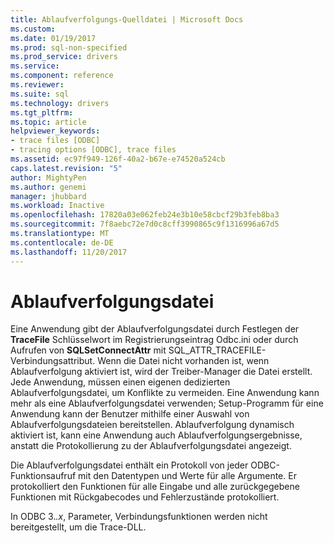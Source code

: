 ```yaml
---
title: Ablaufverfolgungs-Quelldatei | Microsoft Docs
ms.custom: 
ms.date: 01/19/2017
ms.prod: sql-non-specified
ms.prod_service: drivers
ms.service: 
ms.component: reference
ms.reviewer: 
ms.suite: sql
ms.technology: drivers
ms.tgt_pltfrm: 
ms.topic: article
helpviewer_keywords:
- trace files [ODBC]
- tracing options [ODBC], trace files
ms.assetid: ec97f949-126f-40a2-b67e-e74520a524cb
caps.latest.revision: "5"
author: MightyPen
ms.author: genemi
manager: jhubbard
ms.workload: Inactive
ms.openlocfilehash: 17820a03e062feb24e3b10e58cbcf29b3feb8ba3
ms.sourcegitcommit: 7f8aebc72e7d0c8cff3990865c9f1316996a67d5
ms.translationtype: MT
ms.contentlocale: de-DE
ms.lasthandoff: 11/20/2017
---
```

# <a name="trace-file"></a>Ablaufverfolgungsdatei
Eine Anwendung gibt der Ablaufverfolgungsdatei durch Festlegen der **TraceFile** Schlüsselwort im Registrierungseintrag Odbc.ini oder durch Aufrufen von **SQLSetConnectAttr** mit SQL_ATTR_TRACEFILE-Verbindungsattribut. Wenn die Datei nicht vorhanden ist, wenn Ablaufverfolgung aktiviert ist, wird der Treiber-Manager die Datei erstellt. Jede Anwendung, müssen einen eigenen dedizierten Ablaufverfolgungsdatei, um Konflikte zu vermeiden. Eine Anwendung kann mehr als eine Ablaufverfolgungsdatei verwenden; Setup-Programm für eine Anwendung kann der Benutzer mithilfe einer Auswahl von Ablaufverfolgungsdateien bereitstellen. Ablaufverfolgung dynamisch aktiviert ist, kann eine Anwendung auch Ablaufverfolgungsergebnisse, anstatt die Protokollierung zu der Ablaufverfolgungsdatei angezeigt.  
  
 Die Ablaufverfolgungsdatei enthält ein Protokoll von jeder ODBC-Funktionsaufruf mit den Datentypen und Werte für alle Argumente. Er protokolliert den Funktionen für alle Eingabe und alle zurückgegebene Funktionen mit Rückgabecodes und Fehlerzustände protokolliert.  
  
 In ODBC 3.*.x*, Parameter, Verbindungsfunktionen werden nicht bereitgestellt, um die Trace-DLL.
